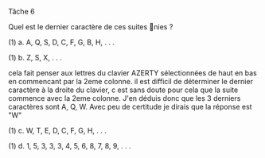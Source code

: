 Tâche 6

Quel est le dernier caractère de ces suites nies ?

(1) a. A, Q, S, D, C, F, G, B, H, . . .

(1) b. Z, S, X, . . .

cela fait penser aux lettres du clavier AZERTY sélectionnées de haut en bas en commencant par la 2eme colonne. il est difficil de déterminer le dernier caractère à la droite du clavier, c est sans doute pour cela que la suite commence avec la 2eme colonne.
J'en déduis donc que les 3 derniers caractères sont A, Q, W. Avec peu de certitude je dirais que la réponse est "W"

(1) c. W, T, E, D, C, F, G, H, . . .

(1) d. 1, 5, 3, 3, 3, 4, 5, 6, 8, 7, 8, 9, . . .
